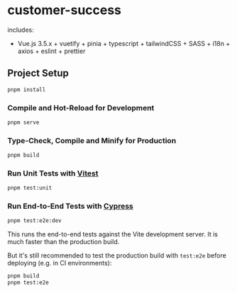 # customer-success

includes:
- Vue.js 3.5.x + vuetify + pinia + typescript + tailwindCSS + SASS + i18n + axios + eslint + prettier

## Project Setup

```sh
pnpm install
```

### Compile and Hot-Reload for Development

```sh
pnpm serve
```

### Type-Check, Compile and Minify for Production

```sh
pnpm build
```

### Run Unit Tests with [Vitest](https://vitest.dev/)

```sh
pnpm test:unit
```

### Run End-to-End Tests with [Cypress](https://www.cypress.io/)

```sh
pnpm test:e2e:dev
```

This runs the end-to-end tests against the Vite development server.
It is much faster than the production build.

But it's still recommended to test the production build with `test:e2e` before deploying (e.g. in CI environments):

```sh
pnpm build
pnpm test:e2e
```
